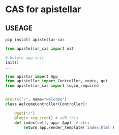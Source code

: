 # CAS for apistellar

## USEAGE
```angular2
pip install apistellar-cas
```

```python
from apistellar_cas import nit

# before app init
init()
...
```

```python
from apistar import App
from apistellar import Controller, route, get
from apistellar_cas import login_required


@route("/", name="welcome")
class WelcomeController(Controller):

    @get("/")
    @login_required() # add this
    def index(self, app: App) -> str:
        return app.render_template('index.html')

```
